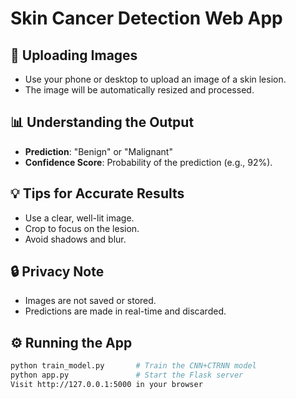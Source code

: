 # Skin Cancer Detection Web App

## 📸 Uploading Images
- Use your phone or desktop to upload an image of a skin lesion.
- The image will be automatically resized and processed.

## 📊 Understanding the Output
- **Prediction**: "Benign" or "Malignant"
- **Confidence Score**: Probability of the prediction (e.g., 92%).

## 💡 Tips for Accurate Results
- Use a clear, well-lit image.
- Crop to focus on the lesion.
- Avoid shadows and blur.

## 🔒 Privacy Note
- Images are not saved or stored.
- Predictions are made in real-time and discarded.

## ⚙️ Running the App
```bash
python train_model.py       # Train the CNN+CTRNN model
python app.py               # Start the Flask server
Visit http://127.0.0.1:5000 in your browser
